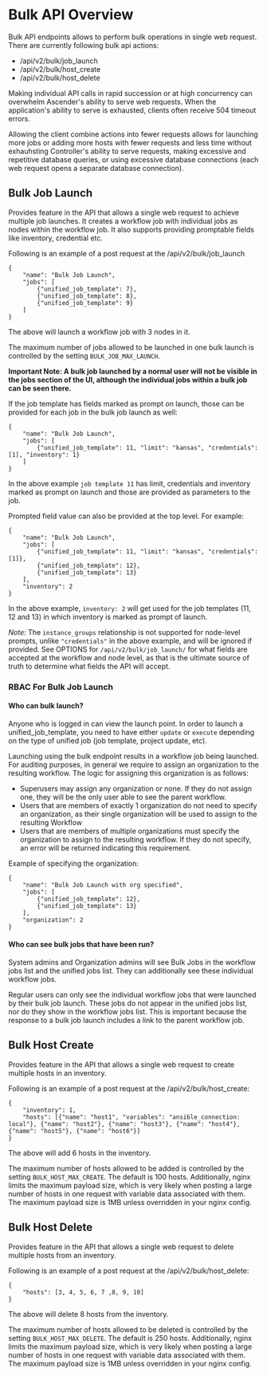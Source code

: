 # Bulk API Overview

Bulk API endpoints allows to perform bulk operations in single web request. There are currently following bulk api actions:
- /api/v2/bulk/job_launch
- /api/v2/bulk/host_create
- /api/v2/bulk/host_delete

Making individual API calls in rapid succession or at high concurrency can overwhelm Ascender's ability to serve web requests. When the application's ability to serve is exhausted, clients often receive 504 timeout errors.

 Allowing the client combine actions into fewer requests allows for launching more jobs or adding more hosts with fewer requests and less time without exhauhsting Controller's ability to serve requests, making excessive and repetitive database queries, or using excessive database connections (each web request opens a separate database connection).

## Bulk Job Launch

Provides feature in the API that allows a single web request to achieve multiple job launches. It creates a workflow job with individual jobs as nodes within the workflow job. It also supports providing promptable fields like inventory, credential etc.

Following is an example of a post request at the /api/v2/bulk/job_launch

    {
        "name": "Bulk Job Launch",
        "jobs": [
            {"unified_job_template": 7},
            {"unified_job_template": 8},
            {"unified_job_template": 9}
        ]
    }

The above will launch a workflow job with 3 nodes in it. 

The maximum number of jobs allowed to be launched in one bulk launch is controlled by the setting `BULK_JOB_MAX_LAUNCH`.

**Important Note: A bulk job launched by a normal user will not be visible in the jobs section of the UI, although the individual jobs within a bulk job can be seen there.** 

If the job template has fields marked as prompt on launch, those can be provided for each job in the bulk job launch as well:

    {
        "name": "Bulk Job Launch",
        "jobs": [
            {"unified_job_template": 11, "limit": "kansas", "credentials": [1], "inventory": 1}
        ]
    }

In the above example `job template 11` has limit, credentials and inventory marked as prompt on launch and those are provided as parameters to the job.

Prompted field value can also be provided at the top level. For example:

    {
        "name": "Bulk Job Launch",
        "jobs": [
            {"unified_job_template": 11, "limit": "kansas", "credentials": [1]},
            {"unified_job_template": 12},
            {"unified_job_template": 13}
        ],
        "inventory": 2
    }

In the above example, `inventory: 2` will get used for the job templates (11, 12 and 13) in which inventory is marked as prompt of launch.

*Note:* The `instance_groups` relationship is not supported for node-level prompts, unlike `"credentials"` in the above example, and will be ignored if provided. See OPTIONS for `/api/v2/bulk/job_launch/` for what fields are accepted at the workflow and node level, as that is the ultimate source of truth to determine what fields the API will accept.

### RBAC For Bulk Job Launch

#### Who can bulk launch?
Anyone who is logged in can view the launch point. In order to launch a unified_job_template, you need to have either `update` or `execute` depending on the type of unified job (job template, project update, etc).

Launching using the bulk endpoint results in a workflow job being launched. For auditing purposes, in general we require to assign an organization to the resulting workflow. The logic for assigning this organization is as follows:

- Superusers may assign any organization or none. If they do not assign one, they will be the only user able to see the parent workflow.
- Users that are members of exactly 1 organization do not need to specify an organization, as their single organization will be used to assign to the resulting Workflow
- Users that are members of multiple organizations must specify the organization to assign to the resulting workflow. If they do not specify, an error will be returned indicating this requirement.

Example of specifying the organization:

    {
        "name": "Bulk Job Launch with org specified",
        "jobs": [
            {"unified_job_template": 12},
            {"unified_job_template": 13}
        ],
        "organization": 2
    }

#### Who can see bulk jobs that have been run?
System admins and Organization admins will see Bulk Jobs in the workflow jobs list and the unified jobs list. They can additionally see these individual workflow jobs.

Regular users can only see the individual workflow jobs that were launched by their bulk job launch. These jobs do not appear in the unified jobs list, nor do they show in the workflow jobs list. This is important because the response to a bulk job launch includes a link to the parent workflow job.

## Bulk Host Create

Provides feature in the API that allows a single web request to create multiple hosts in an inventory.  

Following is an example of a post request at the /api/v2/bulk/host_create:


    {
        "inventory": 1,
        "hosts": [{"name": "host1", "variables": "ansible_connection: local"}, {"name": "host2"}, {"name": "host3"}, {"name": "host4"}, {"name": "host5"}, {"name": "host6"}]
    }


The above will add 6 hosts in the inventory.

The maximum number of hosts allowed to be added is controlled by the setting `BULK_HOST_MAX_CREATE`. The default is 100 hosts. Additionally, nginx limits the maximum payload size, which is very likely when posting a large number of hosts in one request with variable data associated with them. The maximum payload size is 1MB unless overridden in your nginx config.


## Bulk Host Delete

Provides feature in the API that allows a single web request to delete multiple hosts from an inventory.

Following is an example of a post request at the /api/v2/bulk/host_delete:


    {
        "hosts": [3, 4, 5, 6, 7 ,8, 9, 10]
    }


The above will delete 8 hosts from the inventory.

The maximum number of hosts allowed to be deleted is controlled by the setting `BULK_HOST_MAX_DELETE`. The default is 250 hosts. Additionally, nginx limits the maximum payload size, which is very likely when posting a large number of hosts in one request with variable data associated with them. The maximum payload size is 1MB unless overridden in your nginx config.
